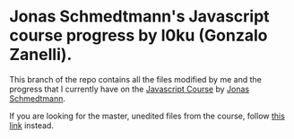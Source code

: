 # Jonas Schmedtmann's Javascript course progress by l0ku (Gonzalo Zanelli).

This branch of the repo contains all the files modified by me and the progress that I currently have on the [Javascript Course](https://www.udemy.com/course/the-complete-javascript-course/) by [Jonas Schmedtmann](https://codingheroes.io).

If you are looking for the master, unedited files from the course, follow [this link](https://github.com/jonasschmedtmann/complete-javascript-course/) instead.
